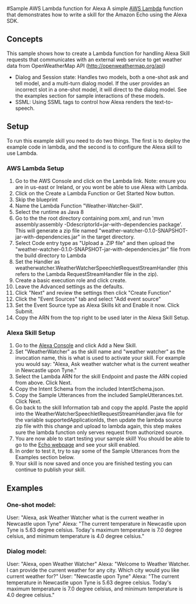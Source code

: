 #Sample AWS Lambda function for Alexa
A simple [AWS Lambda](http://aws.amazon.com/lambda) function that demonstrates how to write a skill for the Amazon Echo using the Alexa SDK.

## Concepts
This sample shows how to create a Lambda function for handling Alexa Skill requests that communicates with an external web service to get weather data from OpenWeatherMap API (http://openweathermap.org/api)
 - Dialog and Session state: Handles two models, both a one-shot ask and tell model, and a multi-turn dialog model.
   If the user provides an incorrect slot in a one-shot model, it will direct to the dialog model. See the
   examples section for sample interactions of these models.
 - SSML: Using SSML tags to control how Alexa renders the text-to-speech.

## Setup
To run this example skill you need to do two things. The first is to deploy the example code in lambda, and the second is to configure the Alexa skill to use Lambda.

### AWS Lambda Setup
1. Go to the AWS Console and click on the Lambda link. Note: ensure you are in us-east or Ireland, or you wont be able to use Alexa with Lambda.
2. Click on the Create a Lambda Function or Get Started Now button.
3. Skip the blueprint
4. Name the Lambda Function "Weather-Watcher-Skill".
5. Select the runtime as Java 8
6. Go to the the root directory containing pom.xml, and run 'mvn assembly:assembly -DdescriptorId=jar-with-dependencies package'. This will generate a zip file named "weather-watcher-0.1.0-SNAPSHOT-jar-with-dependencies.jar" in the target directory.
7. Select Code entry type as "Upload a .ZIP file" and then upload the "weather-watcher-0.1.0-SNAPSHOT-jar-with-dependencies.jar" file from the build directory to Lambda
8. Set the Handler as weatherwatcher.WeatherWatcherSpeechletRequestStreamHandler (this refers to the Lambda RequestStreamHandler file in the zip).
9. Create a basic execution role and click create.
10. Leave the Advanced settings as the defaults.
11. Click "Next" and review the settings then click "Create Function"
12. Click the "Event Sources" tab and select "Add event source"
13. Set the Event Source type as Alexa Skills kit and Enable it now. Click Submit.
14. Copy the ARN from the top right to be used later in the Alexa Skill Setup.

### Alexa Skill Setup
1. Go to the [Alexa Console](https://developer.amazon.com/edw/home.html) and click Add a New Skill.
2. Set "WeatherWatcher" as the skill name and "weather watcher" as the invocation name, this is what is used to activate your skill. For example you would say: "Alexa, Ask weather watcher what is the current weather in Newcastle upon Tyne."
3. Select the Lambda ARN for the skill Endpoint and paste the ARN copied from above. Click Next.
4. Copy the Intent Schema from the included IntentSchema.json.
5. Copy the Sample Utterances from the included SampleUtterances.txt. Click Next.
6. Go back to the skill Information tab and copy the appId. Paste the appId into the WeatherWatcherSpeechletRequestStreamHandler.java file for the variable supportedApplicationIds,
   then update the lambda source zip file with this change and upload to lambda again, this step makes sure the lambda function only serves request from authorized source.
7. You are now able to start testing your sample skill! You should be able to go to the [Echo webpage](http://echo.amazon.com/#skills) and see your skill enabled.
8. In order to test it, try to say some of the Sample Utterances from the Examples section below.
9. Your skill is now saved and once you are finished testing you can continue to publish your skill.

## Examples
### One-shot model:
  User:  "Alexa, ask Weather Watcher what is the current weather in Newcastle upon Tyne"
  Alexa: "The current temperature in Newcastle upon Tyne is 5.63 degree celsius. Today's     maximum temperature is 7.0 degree celsius, and minimum temperature is 4.0 degree celsius."
### Dialog model:
  User:  "Alexa, open Weather Watcher"
  Alexa: "Welcome to Weather Watcher. I can provide the current weather for any city. Which city would you like current weather for?"
  User:  "Newcastle upon Tyne"
  Alexa: "The current temperature in Newcastle upon Tyne is 5.63 degree celsius. Today's     maximum temperature is 7.0 degree celsius, and minimum temperature is 4.0 degree celsius."
